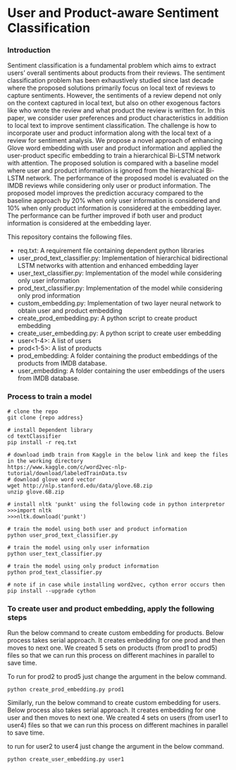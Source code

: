 # User and Product-aware Sentiment Classification

### Introduction
Sentiment classification is a fundamental problem which aims to extract users’ overall sentiments about products from their reviews. The sentiment classification problem has been exhaustively studied since last decade where the proposed solutions primarily focus on local text of reviews to capture sentiments. However, the sentiments of a review depend not only on the context captured in local text, but also on other exogenous factors like who wrote the review and what product the review is written for. In this paper, we consider user preferences and product characteristics in addition to local text to improve sentiment classification. The challenge is how to incorporate user and product information along with the local text of a review for sentiment analysis. We propose a novel approach of enhancing Glove word embedding with user and product information  and applied the user-product specific embedding to train a hierarchical Bi-LSTM network with attention. The proposed solution is compared with a baseline model where user and product information is ignored from the hierarchical Bi-LSTM network. The performance of the proposed model is evaluated on the IMDB reviews while considering only user or product information. The proposed model improves the prediction accuracy compared to the baseline approach by 20% when only user information is considered and 10% when only product information is considered at the embedding layer. The performance can be further improved if both user and product information is considered at the embedding layer.



This repository contains the following files.
* req.txt: A requirement file containing dependent python libraries
* user_prod_text_classifier.py: Implementation of hierarchical bidirectional LSTM networks with attention and enhanced embedding layer
* user_text_classifier.py: Implementation of the model while considering only user information
* prod_text_classifier.py: Implementation of the model while considering only prod information
* custom_embedding.py: Implementation of two layer neural network to obtain user and product embedding
* create_prod_embedding.py: A python script to create product embedding
* create_user_embedding.py: A python script to create user embedding
* user<1-4>: A list of users
* prod<1-5>: A list of products
* prod_embedding: A folder containing the product embeddings of the products from IMDB database.
* user_embedding: A folder containing the user embeddings of the users from IMDB database.


### Process to train a model
```
# clone the repo
git clone {repo address}

# install Dependent library
cd textClassifier
pip install -r req.txt

# download imdb train from Kaggle in the below link and keep the files in the working directory
https://www.kaggle.com/c/word2vec-nlp-tutorial/download/labeledTrainData.tsv
# download glove word vector
wget http://nlp.stanford.edu/data/glove.6B.zip
unzip glove.6B.zip

# install nltk 'punkt' using the following code in python interpretor
>>>import nltk
>>>nltk.download('punkt')

# train the model using both user and product information
python user_prod_text_classifier.py

# train the model using only user information
python user_text_classifier.py

# train the model using only product information
python prod_text_classifier.py

# note if in case while installing word2vec, cython error occurs then 
pip install --upgrade cython
```

### To create user and product embedding, apply the following steps

Run the below command to create custom embedding for products. Below process takes serial approach. It creates embedding for one prod and then moves to next one. We created 5 sets on products (from prod1 to prod5) files so that we can run this process on different machines in parallel to save time.

To run for prod2 to prod5 just change the argument in the below command.

```
python create_prod_embedding.py prod1
```

Similarly, run the below command to create custom embedding for users. Below process also takes serial approach. It creates embedding for one user and then moves to next one. We created 4 sets on users (from user1 to user4) files so that we can run this process on different machines in parallel to save time.

to run for user2 to user4 just change the argument in the below command.

```
python create_user_embedding.py user1
```



